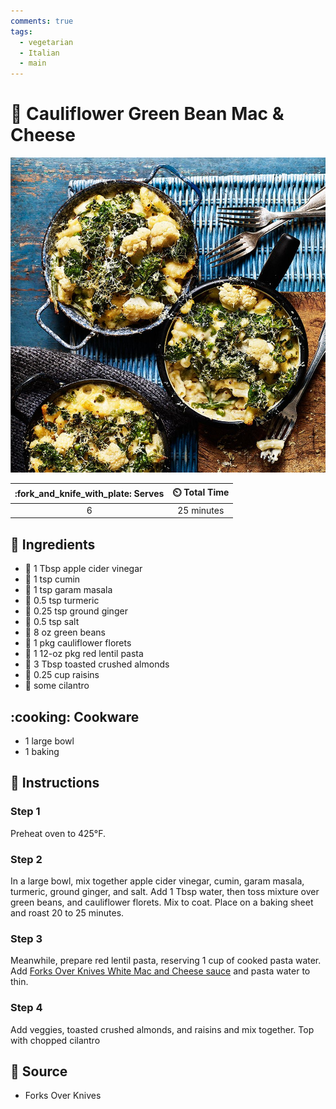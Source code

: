 ```yaml
---
comments: true
tags:
  - vegetarian
  - Italian
  - main
---
```

# :broccoli: Cauliflower Green Bean Mac & Cheese

![Cauliflower Green Bean Mac and Cheese](../assets/images/cauliflower-green-bean-mac-and-cheese.jpg)

| :fork_and_knife_with_plate: Serves | :timer_clock: Total Time |
|:----------------------------------:|:-----------------------: |
| 6 | 25 minutes |

## :salt: Ingredients

- :sake: 1 Tbsp apple cider vinegar
- :herb: 1 tsp cumin
- :herb: 1 tsp garam masala
- :herb: 0.5 tsp turmeric
- :sweet_potato: 0.25 tsp ground ginger
- :salt: 0.5 tsp salt
- :leafy_green: 8 oz green beans
- :broccoli: 1 pkg cauliflower florets
- :spaghetti: 1 12-oz pkg red lentil pasta
- :chestnut: 3 Tbsp toasted crushed almonds
- :grapes: 0.25 cup raisins
- :herb: some cilantro

## :cooking: Cookware

- 1 large bowl
- 1 baking

## :pencil: Instructions

### Step 1

Preheat oven to 425°F.

### Step 2

In a large bowl, mix together apple cider vinegar, cumin, garam masala, turmeric, ground ginger, and salt. Add 1 Tbsp
water, then toss mixture over green beans, and cauliflower florets. Mix to coat. Place on a baking sheet and roast 20 to
25 minutes.

### Step 3

Meanwhile, prepare red lentil pasta, reserving 1 cup of cooked pasta water. Add
[Forks Over Knives White Mac and Cheese sauce][1] and pasta water to thin.

### Step 4

Add veggies, toasted crushed almonds, and raisins and mix together. Top with chopped cilantro

## :link: Source

- Forks Over Knives

[1]: ../sauces-and-dressings/white-mac-and-cheese-sauce.md
